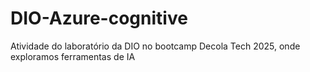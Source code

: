 # DIO-Azure-cognitive
Atividade do laboratório da DIO no bootcamp Decola Tech 2025, onde exploramos ferramentas de IA
